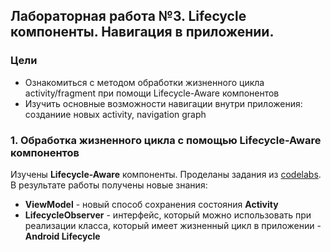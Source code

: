 ## Лабораторная работа №3. Lifecycle компоненты. Навигация в приложении.

### Цели
- Ознакомиться с методом обработки жизненного цикла activity/fragment при помощи Lifecycle-Aware компонентов
- Изучить основные возможности навигации внутри приложения: созданиие новых activity, navigation graph

### 1. Обработка жизненного цикла с помощью Lifecycle-Aware компонентов

Изучены **Lifecycle-Aware** компоненты. Проделаны задания из [codelabs](https://developer.android.com/topic/libraries/architecture/lifecycle#codelabs).<br> 
В результате работы получены новые знания:
- **ViewModel** - новый способ сохранения состояния **Activity**
- **LifecycleObserver** - интерфейс, который можно использовать при реализации класса, который имеет жизненный цикл в приложении - **Android Lifecycle**